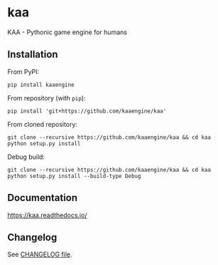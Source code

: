 # kaa
KAA - Pythonic game engine for humans


## Installation

From PyPI:
```
pip install kaaengine
```

From repository (with `pip`):
```
pip install 'git+https://github.com/kaaengine/kaa'
```

From cloned repository:
```
git clone --recursive https://github.com/kaaengine/kaa && cd kaa
python setup.py install
```

Debug build:
```
git clone --recursive https://github.com/kaaengine/kaa && cd kaa
python setup.py install --build-type Debug
```


## Documentation

https://kaa.readthedocs.io/

## Changelog

See [CHANGELOG file](CHANGELOG.rst).
